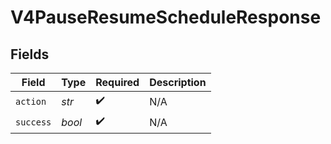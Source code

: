 # V4PauseResumeScheduleResponse


## Fields

| Field              | Type               | Required           | Description        |
| ------------------ | ------------------ | ------------------ | ------------------ |
| `action`           | *str*              | :heavy_check_mark: | N/A                |
| `success`          | *bool*             | :heavy_check_mark: | N/A                |